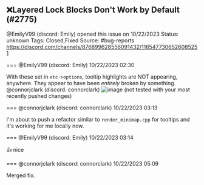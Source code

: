 ## ❌Layered Lock Blocks Don't Work by Default (#2775)
@EmilyV99 (discord: Emily) opened this issue on 10/22/2023
Status: unknown
Tags: Closed,Fixed
Source: #bug-reports https://discord.com/channels/876899628556091432/1165477306526085251


=== @EmilyV99 (discord: Emily) 10/22/2023 02:30

With these set in `etc->options`, tooltip highlights are NOT appearing, anywhere. They appear to have been *entirely* broken by something. @connorjclark (discord: connorclark)
![image](https://cdn.discordapp.com/attachments/1165477306526085251/1165477307000045599/image.png?ex=65ed1b53&is=65daa653&hm=e6c8d67f9e145fcc645f76aea39f0be151577a415a42bfd30a98d847c876ef5a&)
(not tested with your most recently pushed changes)

=== @connorjclark (discord: connorclark) 10/22/2023 03:13

I'm about to push a refactor similar to `render_minimap.cpp`  for tooltips and it's working for me locally now.

=== @EmilyV99 (discord: Emily) 10/22/2023 03:14

👍 nice

=== @connorjclark (discord: connorclark) 10/22/2023 05:09

Merged fix.
